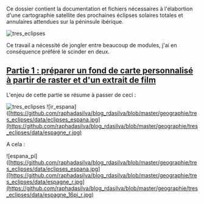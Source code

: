 Ce dossier contient la documentation et fichiers nécessaires à l'élabortion d'une cartographie satellite des prochaines éclipses solaires totales et annulaires attendues sur la péninsule ibérique.

![tres_eclipses](https://github.com/raphadasilva/blog_rdasilva/blob/master/geographie/tres_eclipses/data/eclipses_espana.jpg)

Ce travail a nécessité de jongler entre beaucoup de modules, j'ai en conséquence préféré le scinder en deux.

## [Partie 1 : préparer un fond de carte personnalisé à partir de raster et d'un extrait de film](https://github.com/raphadasilva/blog_rdasilva/blob/master/geographie/tres_eclipses/fond-carte_rasterio-cv2-kmeans.ipynb)

L'enjeu de cette partie se résume à passer de ceci :

![tres_eclipses](https://github.com/raphadasilva/blog_rdasilva/blob/master/geographie/tres_eclipses/data/eclipses_espana.jpg)
![ir_espana]([https://github.com/raphadasilva/blog_rdasilva/blob/master/geographie/tres_eclipses/data/eclipses_espana.jpg](https://github.com/raphadasilva/blog_rdasilva/blob/master/geographie/tres_eclipses/data/espagne_r.jpg)

A cela :

![espana_pi]([https://github.com/raphadasilva/blog_rdasilva/blob/master/geographie/tres_eclipses/data/eclipses_espana.jpg]([https://github.com/raphadasilva/blog_rdasilva/blob/master/geographie/tres_eclipses/data/espagne_r.jpg](https://github.com/raphadasilva/blog_rdasilva/blob/master/geographie/tres_eclipses/data/espagne_16pi_r.jpg)
